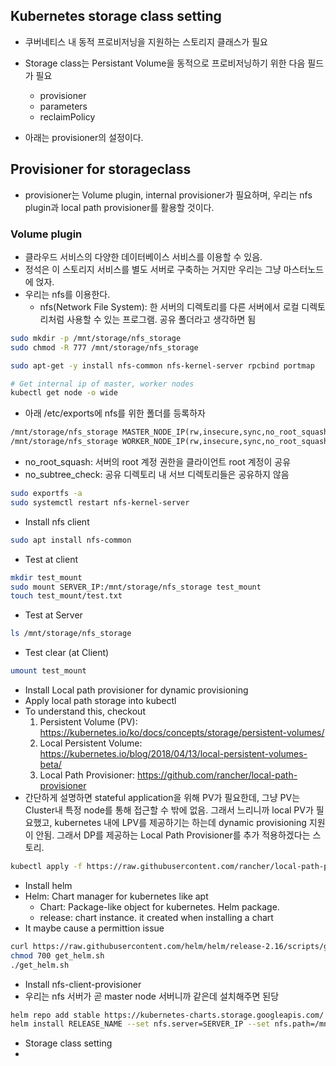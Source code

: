 ## Kubernetes storage class setting
* 쿠버네티스 내 동적 프로비저닝을 지원하는 스토리지 클래스가 필요
* Storage class는 Persistant Volume을 동적으로 프로비저닝하기 위한 다음 필드가 필요
  * provisioner
  * parameters
  * reclaimPolicy

* 아래는 provisioner의 설정이다.

## Provisioner for storageclass
* provisioner는 Volume plugin, internal provisioner가 필요하며, 우리는 nfs plugin과 local path provisioner를 활용할 것이다.

### Volume plugin
* 클라우드 서비스의 다양한 데이터베이스 서비스를 이용할 수 있음.
* 정석은 이 스토리지 서비스를 별도 서버로 구축하는 거지만 우리는 그냥 마스터노드에 얹자.
* 우리는 nfs를 이용한다.
  * nfs(Network File System): 한 서버의 디렉토리를 다른 서버에서 로컬 디렉토리처럼 사용할 수 있는 프로그램. 공유 폴더라고 생각하면 됨
```bash
sudo mkdir -p /mnt/storage/nfs_storage
sudo chmod -R 777 /mnt/storage/nfs_storage

sudo apt-get -y install nfs-common nfs-kernel-server rpcbind portmap

# Get internal ip of master, worker nodes
kubectl get node -o wide
```

* 아래 /etc/exports에 nfs를 위한 폴더를 등록하자
```txt
/mnt/storage/nfs_storage MASTER_NODE_IP(rw,insecure,sync,no_root_squash,no_subtree_check)
/mnt/storage/nfs_storage WORKER_NODE_IP(rw,insecure,sync,no_root_squash,no_subtree_check)
```
  * no_root_squash: 서버의 root 계정 권한을 클라이언트 root 계정이 공유
  * no_subtree_check: 공유 디렉토리 내 서브 디렉토리들은 공유하지 않음

```bash
sudo exportfs -a
sudo systemctl restart nfs-kernel-server
```

* Install nfs client
```bash
sudo apt install nfs-common
```
* Test at client
```bash
mkdir test_mount
sudo mount SERVER_IP:/mnt/storage/nfs_storage test_mount
touch test_mount/test.txt
```

* Test at Server
```bash
ls /mnt/storage/nfs_storage
```

* Test clear (at Client)
```bash
umount test_mount
```

* Install Local path provisioner for dynamic provisioning
* Apply local path storage into kubectl
* To understand this, checkout
  1. Persistent Volume (PV): https://kubernetes.io/ko/docs/concepts/storage/persistent-volumes/
  2. Local Persistent Volume: https://kubernetes.io/blog/2018/04/13/local-persistent-volumes-beta/
  3. Local Path Provisioner: https://github.com/rancher/local-path-provisioner
* 간단하게 설명하면 stateful application을 위해 PV가 필요한데, 그냥 PV는 Cluster내 특정 node를 통해 접근할 수 밖에 없음. 그래서 느리니까 local PV가 필요했고, kubernetes 내에 LPV를 제공하기는 하는데 dynamic provisioning 지원이 안됨. 그래서 DP를 제공하는 Local Path Provisioner를 추가 적용하겠다는 스토리.

```bash
kubectl apply -f https://raw.githubusercontent.com/rancher/local-path-provisioner/master/deploy/local-path-storage.yaml
```

* Install helm
* Helm: Chart manager for kubernetes like apt
  * Chart: Package-like object for kubernetes. Helm package.
  * release: chart instance. it created when installing a chart
* It maybe cause a permittion issue
```bash
curl https://raw.githubusercontent.com/helm/helm/release-2.16/scripts/get > get_helm.sh
chmod 700 get_helm.sh
./get_helm.sh
```

* Install nfs-client-provisioner
* 우리는 nfs 서버가 곧 master node 서버니까 같은데 설치해주면 된당
```bash
helm repo add stable https://kubernetes-charts.storage.googleapis.com/
helm install RELEASE_NAME --set nfs.server=SERVER_IP --set nfs.path=/mnt/storage/nfs_storage stable/nfs-client-provisioner
```

* Storage class setting
* 
